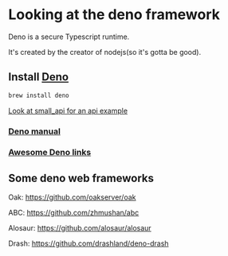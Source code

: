 # Looking at the deno framework

Deno is a secure Typescript runtime.

It's created by the creator of nodejs(so it's gotta be good).


## Install [Deno](https://deno.land/)

```sh
brew install deno
```

[Look at small_api for an api example](./small-api)

### [Deno manual](https://deno.land/std/manual.md#feature-highlights)

### [Awesome Deno links](https://github.com/denolib/awesome-deno)

## Some deno web frameworks

Oak: https://github.com/oakserver/oak

ABC: https://github.com/zhmushan/abc

Alosaur: https://github.com/alosaur/alosaur

Drash: https://github.com/drashland/deno-drash
